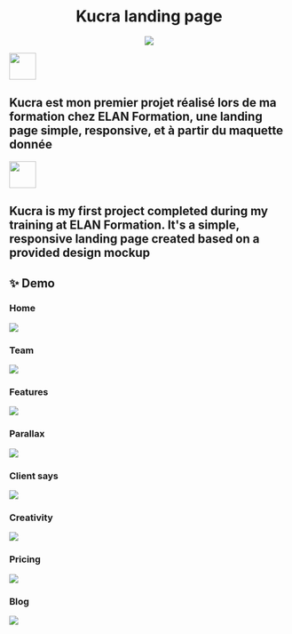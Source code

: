 <h1 align="center">Kucra landing page</h1>
<p align="center">
    <img src="https://skillicons.dev/icons?i=html,css,js,php" />
</p>

<img src="https://hatscripts.github.io/circle-flags/flags/fr.svg" width="48">
<h2>Kucra est mon premier projet réalisé lors de ma formation chez ELAN Formation, une landing page simple, responsive, et à partir du maquette donnée</h2>

<img src="https://hatscripts.github.io/circle-flags/flags/gb.svg" width="48">
<h2>Kucra is my first project completed during my training at ELAN Formation. It's a simple, responsive landing page created based on a provided design mockup</h2>

## ✨ Demo
<h3>Home</h3>
<img src="https://github.com/Charlydcn/Kucra_Landing_Page/tree/main/assets/img/demo/home.gif">

<h3>Team</h3>
<img src="https://github.com/Charlydcn/Kucra_Landing_Page/tree/main/assets/img/demo/team.gif">

<h3>Features</h3>
<img src="https://github.com/Charlydcn/Kucra_Landing_Page/tree/main/assets/img/demo/features.gif">

<h3>Parallax</h3>
<img src="https://github.com/Charlydcn/Kucra_Landing_Page/tree/main/assets/img/demo/parallax.gif">

<h3>Client says</h3>
<img src="https://github.com/Charlydcn/Kucra_Landing_Page/tree/main/assets/img/demo/clientsays.gif">

<h3>Creativity</h3>
<img src="https://github.com/Charlydcn/Kucra_Landing_Page/tree/main/assets/img/demo/creativity.gif">

<h3>Pricing</h3>
<img src="https://github.com/Charlydcn/Kucra_Landing_Page/tree/main/assets/img/demo/pricing.gif">

<h3>Blog</h3>
<img src="https://github.com/Charlydcn/Kucra_Landing_Page/tree/main/assets/img/demo/blog.gif">
